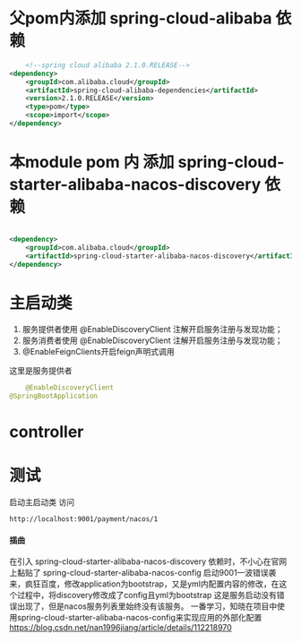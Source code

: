# 父pom内添加 spring-cloud-alibaba 依赖

```xml
    <!--spring cloud alibaba 2.1.0.RELEASE-->
<dependency>
    <groupId>com.alibaba.cloud</groupId>
    <artifactId>spring-cloud-alibaba-dependencies</artifactId>
    <version>2.1.0.RELEASE</version>
    <type>pom</type>
    <scope>import</scope>
</dependency>
```

# 本module pom 内 添加 spring-cloud-starter-alibaba-nacos-discovery 依赖

```xml

<dependency>
    <groupId>com.alibaba.cloud</groupId>
    <artifactId>spring-cloud-starter-alibaba-nacos-discovery</artifactId>
</dependency>
```

# 主启动类

1. 服务提供者使用 @EnableDiscoveryClient 注解开启服务注册与发现功能；
2. 服务消费者使用 @EnableDiscoveryClient 注解开启服务注册与发现功能；
3. @EnableFeignClients开启feign声明式调用

这里是服务提供者

```java
    @EnableDiscoveryClient
@SpringBootApplication
```

# controller

# 测试

启动主启动类 访问

```http request
http://localhost:9001/payment/nacos/1
```

#### 插曲

在引入 spring-cloud-starter-alibaba-nacos-discovery 依赖时，不小心在官网上黏贴了 spring-cloud-starter-alibaba-nacos-config
启动9001一波错误袭来，疯狂百度，修改application为bootstrap，又是yml内配置内容的修改，在这个过程中，将discovery修改成了config且yml为bootstrap
这是服务启动没有错误出现了，但是nacos服务列表里始终没有该服务。 一番学习，知晓在项目中使用spring-cloud-starter-alibaba-nacos-config来实现应用的外部化配置
https://blog.csdn.net/nan1996jiang/article/details/112218970
